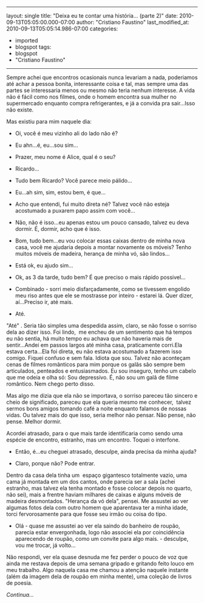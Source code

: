 
---
layout: single
title: "Deixa eu te contar uma história... (parte 2)"
date: 2010-09-13T05:05:00.000-07:00
author: "Cristiano Faustino"
last_modified_at: 2010-09-13T05:05:14.986-07:00
categories:
  - imported
  - blogspot
tags:
  - blogspot
  - "Cristiano Faustino"
---

Sempre achei que encontros ocasionais nunca levariam a nada, poderiamos até achar a pessoa bonita, interessante coisa e tal, mas sempre uma das partes se interessaria menos ou mesmo não teria nenhum interesse. A vida não é fácil como nos filmes, onde o homem encontra sua mulher no supermercado enquanto compra refrigerantes, e já a convida pra sair...Isso não existe.



Mas existiu para mim naquele dia: 



- Oi, você é meu vizinho ali do lado não é?

- Eu ahn...é, eu...sou sim...

- Prazer, meu nome é Alice, qual é o seu?

- Ricardo...

- Tudo bem Ricardo? Você parece meio pálido...

- Eu...ah sim, sim, estou bem, é que...

- Acho que entendi, fui muito direta né? Talvez você não esteja acostumado a puxarem papo assim com você...

- Não, não é isso...eu apenas estou um pouco cansado, talvez eu deva dormir. É, dormir, acho que é isso.

- Bom, tudo bem...eu vou colocar essas caixas dentro de minha nova casa, você me ajudaria depois a montar novamente os móveis? Tenho muitos móveis de madeira, herança de minha vó, são lindos...

- Está ok, eu ajudo sim...

- Ok, as 3 da tarde, tudo bem? É que preciso o mais rápido possivel...

- Combinado - sorri meio disfarçadamente, como se tivessem engolido meu riso antes que ele se mostrasse por inteiro - estarei lá. Quer dizer, aí...Preciso ir, até mais.

- Até.



"Até" . Seria tão simples uma despedida assim, claro, se não fosse o sorriso dela ao dizer isso. Foi lindo,  me encheu de um sentimento que há tempos eu não sentia, há muito tempo eu achava que não haveria mais de sentir...Andei em passos largos até minha casa, praticamente corri.Ela estava certa...Ela foi direta, eu não estava acostumado a fazerem isso comigo. Fiquei confuso e sem fala. Idiota que sou. Talvez não aconteçam cenas de filmes românticos para mim porque os galãs são sempre bem articulados, penteados e entusiasmados. Eu sou inseguro, tenho um cabelo que me odeia e olha só: Sou depressivo. É, não sou um galã de filme romântico. Nem chego perto disso.



Mas algo me dizia que ela não se importava, o sorriso pareceu tão sincero e cheio de significado, pareceu que ela queria mesmo me conhecer,  talvez sermos bons amigos tomando café a noite enquanto falamos de nossas vidas. Ou talvez mais do que isso, seria melhor não pensar. Não pense, não pense. Melhor dormir.



Acordei atrasado, para o que mais tarde identificaria como sendo uma espécie de encontro, estranho, mas um encontro. Toquei o interfone.



- Então, é...eu cheguei atrasado, desculpe, ainda precisa da minha ajuda?

- Claro, porque não? Pode entrar.



Dentro da casa dela tinha um  espaço gigantesco totalmente vazio, uma cama já montada em um dos cantos, onde parecia ser a sala (achei estranho, mas talvez ela tenha montado e fosse colocar depois no quarto, não sei), mais a frentre haviam milhares de caixas e alguns móveis de madeira desmontados. "Herança da vó dela", pensei. Me assustei ao ver algumas fotos dela com outro homem que aparentava ter a minha idade, torci fervorosamente para que fosse seu irmão ou coisa do tipo.



- Olá - quase me assustei ao ver ela saindo do banheiro de roupão, parecia estar envergonhada, logo não associei ela por coincidência aparecendo de roupão, como um convite para algo mais. - desculpe, vou me trocar, já volto...



Não respondi, ver ela quase desnuda me fez perder o pouco de voz que ainda me restava depois de uma semana gripado e gritando feito louco em meu trabalho. Algo naquela casa me chamou a atenção naquele instante (além da imagem dela de roupão em minha mente), uma coleção de livros de poesia.



*Continua...*
